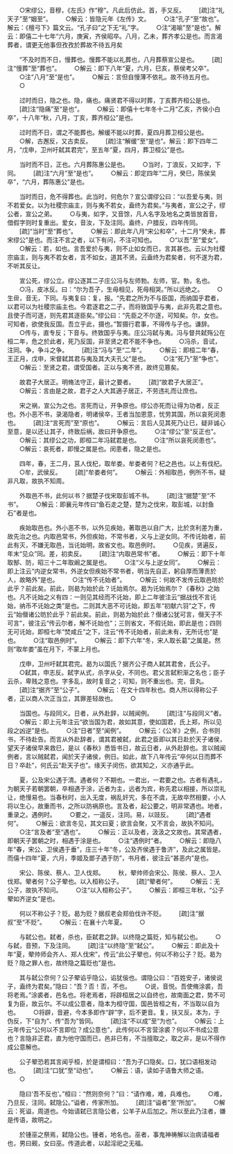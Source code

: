 <!-- { "loadSidebar": true } -->
　　○宋缪公，音穆，《左氏》作“穆”。凡此后仿此。首，手又反。
　　[疏]注“礼天子”至“姻至”。
　　○解云：皆隐元年《左传》文。
　　○注“孔子”至“故也”。解云：《檀弓下》篇文云。“孔子曰”之下无“礼”字。
　　○注“渴喻”至“是也”。解云：即僖二十七年“六月，庚寅，齐侯昭卒。八月，乙未，葬齐孝公是也。而言渴葬者，谓更无他事但孜孜於葬故不待五月矣

　　”不及时而不日，慢葬也。慢葬不能以礼葬也，八月葬蔡宣公是也。
　　[疏]注“慢葬”至“葬也”。
　　○解云：即下八年“夏，六月，巳亥，蔡侯考父卒”。
　　○注“八月”至“是也”。
　　○解云：言但自慢薄不依礼。故不待五月也。
　　○

　　过时而日，隐之也。隐，痛也。痛贤君不得以时葬，丁亥葬齐桓公是也。
　　[疏]注“隐痛”至“是也”。
　　○解云：即僖十七年冬十二月“乙亥，齐侯小白卒”，十八年“秋，八月，丁亥，葬齐桓公”是也。

　　过时而不日，谓之不能葬也。解缓不能以时葬，夏四月葬卫桓公是也。
　　○解，古邂反，又古卖反。
　　[疏]注“解缓”至“是也”。解云：即下四年二月，“戊申，卫州吁弑其君完”，至五年“夏，四月，葬卫桓公”是也。

　　当时而不日，正也。六月葬陈惠公是也。
　　○当时，丁浪反，又如字，下同。
　　[疏]注“六月”至“是也”。
　　○解云：即定四年“二月，癸巳，陈侯吴卒”，“六月，葬陈惠公”是也。

　　当时而日，危不得葬也。此当时，何危尔？宣公谓缪公曰：“以吾爱与夷，则不若爱女。以为社稷宗庙主，则与夷不若女，盍终为君矣。”与夷者，宣公之子，缪公者，宣公之弟。
　　○与夷，如字，又音馀，凡人名字及地名之类皆放首音，借假字则时复重出。爱女，音汝，下及注同。盍终，户腊反，四年传同。
　　[疏]“当时”至“葬也”。
　　○解云：即此年八月“宋公和卒”，十二月“癸未，葬宋缪公”是也。而注不言之者，以下有问，不注可知也。
　　○“以吾”至“爱女”。
　　○解云：若，如也。言吾爱於与夷，则不止如女而已，言其甚也。云以为社稷宗庙主，则与夷不若女者，言不如女，道其不贤。云盍终为君矣者，何不遂为君，不听其反让。

　　宣公死，缪公立。缪公逐其二子庄公冯与左师勃。左师，官。勃，名也。
　　○冯，皮冰反。曰：“尔为吾子，生毋相见，死毋相哭。”所以远绝之。
　　○生毌，音无，下同。与夷复曰：复，报。“先君之所为不与臣国，而纳国乎君者，以君可以为社稷宗庙主也。今君逐君之二子，而将致国乎与夷，此非先君之意也。且使子而可逐，则先君其逐臣矣。”缪公曰：“先臣之不尔逐，可知矣。尔，女也。可知者，欲使我反国。吾立乎此，摄也。”暂摄行君事，不得传与子也。谦辞。
　　○传与，直专反；下音与。终致国乎与夷。庄公冯弑与夷。冯与督共弑殇公在桓二年，危之於此者，死乃反国，非至贤之君不能不争也。
　　○冯杀，音试，注同。争，争斗之争。
　　[疏]注“冯与”至“二年”。
　　○解云：即桓二年“春，王正月，戊申，宋督弑其君与夷及其大夫孔父”是也。
　　○注“死乃”至“争也”。
　　○解云：至贤之君，谓受国者。正以与夷不贤，故终见篡矣。

　　故君子大居正。明脩法守正，最计之要者。
　　[疏]“故君子大居正”。
　　○解云：言由是之故，君子之人大其適子居正，不劳违礼而让庶也。

　　宋之祸，宣公为之也。言死而让，开争原也。缪公亦死而让得为功者，反正也。外小恶不书，录渴隐者，明诸侯卒，王者当加恩意，忧劳其国，所以哀死闵患也。
　　[疏]注“言死而”至“原也”。
　　○解云：言后人见其死乃让巳，疑非诚心至意，是以还让其子，终致后祸，故曰开争原也。
　　○注“缪公”至“反正也”。
　　○解云：其缪公之功，即桓二年冯弑君是也。
　　○注“所以哀死闵患也”。
　　○解云：哀死者，即慢之属是也。闵患者，隐之是也。

　　四年，春，王二月，莒人伐杞，取牟娄。牟娄者何？杞之邑也。以上有伐杞。
　　○牟，武侯反。
　　[疏]“牟娄者何”。
　　○解云：外相取邑，例所不书，疑非凡取，故执不知周。

　　外取邑不书，此何以书？据楚子伐宋取彭城不书。
　　[疏]注“据楚”至“不书”。
　　○解云：即襄元年传曰“鱼石走之楚，楚为之伐宋，取彭城，以封鱼石”者是也。

　　疾始取邑也。外小恶不书，以外见疾始，著取邑以自广大，比於贪利差为重，故先治之也。内取邑常书，外但疾始，不常书者，义与上逆女同。不传讬始者，前此有灭，不嫌无取邑，当讬始明，故省文也。取邑例时。
　　○见疾，贤遍反，年末“见众”同。差，初卖反。
　　[疏]注“内取邑常书”者。
　　○解云：即下十年取郜、防，昭三十二年取阚之属是也。
　　○注“义与上逆女同”。
　　○解云：即上注云“内逆女常书，外逆女但疾始不常书者，明当先自正，躬自厚而薄责於人，故略外”是也。
　　○注“传不讬始者”。
　　○解云：何故不发传云取邑昉於此乎？前此矣。前此，则曷为始於此？讬始焉尔。曷为讬始焉尔？《春秋》之始也。凡不讬始之义有四：一则见其经而不讬始，即上二年彼注云“据战伐不言讬始，纳币不讬始之类”是也。二则其大恶不可讬始，即五年“初献六羽”之下，传云“始僣诸公昉於此乎？前此矣。前此，则曷为始於此？僣诸公犹可言，僣天子不可言”，彼注云“传云尔者，解不讬始也”；三则省文，不假讬始，即此是也；四则无可讬始，即桓七年“焚咸丘”之下，注云“传不讬始者，前此未有，无所讬也”是也。
　　○注“取邑例时”。
　　○解云：即下六年“冬，宋人取长葛”之属是。然则“取牟娄”虽在月下，不蒙上月也。

　　戊申，卫州吁弑其君完。曷为以国氏？据齐公子商人弑其君舍，氏公子。
　　○弑其，申志反。弑字从式，杀字从殳，不同也。君父言弑积渐之名也；臣子云杀，卑贱之意也。字多乱，故时复音之；可知，则不重出也。完，音丸。
　　[疏]注“据齐”至“公子”。
　　○解云：在文十四年秋也。商人所以得称公子者，正以商人次正当立，其罪差轻故也。
　　○

　　当国也。与段同义。日者，从外赴辞，以贼闻例。
　　[疏]注“与段同义”者。
　　○解云：即上元年注云“欲当国为君，故如其意，使如国君，氏上郑，所以见段之凶逆”是也。
　　○注“日者”至“闻例”。
　　○解云：《公羊》之例，合书则书，不待赴告。而言从外赴辞者，谓其君被弑，此君之臣即以其日赴於天子诸侯，望天子诸侯早来救巳，是以《春秋》悉皆书日，故云日者，从外赴辞也。言以贼闻例者，言以贼弑君，闻於天子诸侯，例日。如此，故下八年传云“卒何以日而葬不日？卒赴”，何氏云“赴天子也”。缘天子闵伤，欲其知之，义亦通乎此。

　　夏，公及宋公遇于清。遇者何？不期也。一君出，一君要之也。古者有遇礼，为朝天子若朝罢朝，卒相遇于涂，近者为主，远者为宾，称先君以相接，所以崇礼让，绝慢易也。当春秋时，出入无度，祸乱奸宄，多在不虞，无故卒然相要，小人将以生心，故重而书，之所以防祸原也。言及者，起公要之，明非常遇也。地者，重录之。遇例时。
　　○要之，一遥反，注同。易，以豉反。
　　[疏]“遇者何”。
　　○解云：欲言冬见，其文曰夏；欲言会聚，又不言会，故执不知问。
　　○注“言及者”至“遇也”。
　　○解云：正以及者，汲汲之文故也。其常遇者，即朝天子罢朝之时，相遇于涂是也。
　　○注“遇例时”者。
　　○解云：即隐八年“春，宋公、卫侯遇于垂”，庄三十年“冬，公及齐侯遇于鲁济”，及此之属皆是。而僖十四年“夏，六月，季姬及鄫子遇于防”，书月者，彼注云“甚恶内”是也。

　　宋公、陈侯、蔡人、卫人伐郑。
　　秋，翚帅师会宋公、陈侯、蔡人、卫人伐郑。翚者何？公子翚也。以入桓称公子。
　　[疏]“翚者何”。
　　○解云：无公子，故执不知问。
　　○注“以入桓称公子”。
　　○解云：即桓三年秋，“公子翚如齐逆女”是也。

　　何以不称公子？贬。曷为贬？据叔老会郑伯伐许不贬。
　　[疏]注“据叔”至“不贬”。
　　○解云：在襄十六年夏。
　　○

　　与弑公也。弑者，杀也，臣弑君之辞。以终隐之篇贬，知与弑公也。
　　○与弑，音预，下及注同。
　　[疏]注“以终隐”至“弑公”。
　　○解云：即此及十年“夏，翚帅师会齐人、郑人伐宋”，传云“此公子翚也，何以不称公子？贬。曷为贬？隐之罪人也，故终隐之篇贬也”是也。

　　其与弑公奈何？公子翚谄乎隐公，谄犹佞也。谓隐公曰：“百姓安子，诸侯说子，盍终为君矣。”隐曰：“吾？否！否，不也。
　　○说，音悦。吾使脩涂裘，吾将老焉。”涂裘者，邑名也。将老焉者，将辟桓居之以自终也，故南面之君，势不可复为臣，故云尔。不以成公意者，隐本为桓守国，国邑皆桓之有，不当取以自为也。
　　○将辟，音避，今本多即作“辟”字，后不更音。复，扶又反。本为，于伪反，下“自为”、传“吾为”皆同。
　　[疏]注“不以成”至“为也”。
　　○解云：上元年传云“公何以不言即位？成公意也”，此传何以不言营涂裘？何以不书成公意也？言隐非正君，直为他守国而已，邑非已有，不当擅取之，取之非，是以不得作成公意解也。

　　公子翚恐若其言闻乎桓，於是谓桓曰：“吾为子口隐矣。口，犹口语相发动也。
　　[疏]注“口犹”至“动也”。
　　○解云：语，读如子语鲁大师之语。
　　○

　　隐曰‘吾不反也’。”桓曰：“然则奈何？”曰：“请作难，难，兵难也。
　　○难，乃旦反，注同。弑隐公。”谥者，传家所加。
　　[疏]注“谥者”至“所加”。
　　○解云：死谥，周道也。今始请弑已言隐公者，公羊子从后加之。所以至此乃注者，嫌是传语，故明之。

　　於锺巫之祭焉，弑隐公也。锺者，地名也。巫者，事鬼神祷解以治病请福者也，男曰觋，女曰巫。传道此者，以起淫祀之无福。
